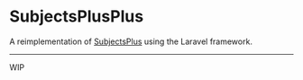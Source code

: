 # SubjectsPlusPlus

A reimplementation of [SubjectsPlus](https://github.com/subjectsplus/SubjectsPlus) using the Laravel framework.

---

WIP

